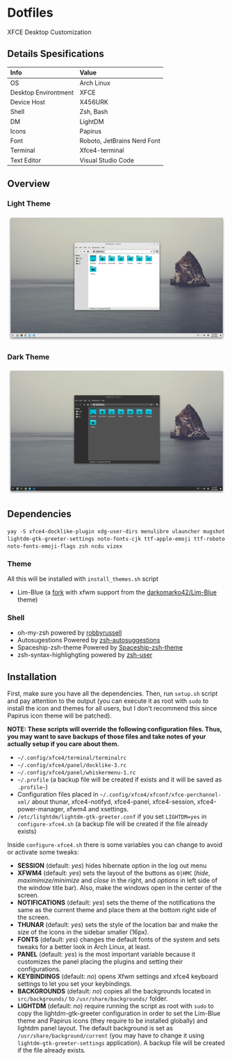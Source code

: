 

# Dotfiles

XFCE Desktop Customization

## Details Spesifications

| Info                 | Value                         |
| :------------------- | :---------------------------- |
| OS                   | Arch Linux                    |
| Desktop Environtment | XFCE                          |
| Device Host          | X456URK                       |
| Shell                | Zsh, Bash                     |
| DM                   | LightDM                       |
| Icons                | Papirus                       |
| Font                 | Roboto, JetBrains Nerd Font   |
| Terminal             | Xfce4-terminal                |
| Text Editor          | Visual Studio Code            |

## Overview

### Light Theme

![Light theme](screenshots/light.png)

### Dark Theme

![Dark theme](screenshots/dark.png)

## Dependencies

`yay -S xfce4-docklike-plugin xdg-user-dirs menulibre ulauncher mugshot lightdm-gtk-greeter-settings noto-fonts-cjk ttf-apple-emoji ttf-roboto noto-fonts-emoji-flags zsh ncdu vizex`

### Theme
All this will be installed with  `install_themes.sh` script
- Lim-Blue (a [fork](https://github.com/liconaj/Lim-Blue) with xfwm support from the [darkomarko42/Lim-Blue](https://github.com/darkomarko42/Lim-Blue) theme)

### Shell

- oh-my-zsh powered by [robbyrussell](https://github.com/robbyrussell/oh-my-zsh)
- Autosugestions Powered by [zsh-autosuggestions](https://github.com/zsh-users/zsh-autosuggestions)
- Spaceship-zsh-theme Powered by [Spaceship-zsh-theme](https://github.com/denysdovhan/spaceship-zsh-theme)
- zsh-syntax-highlighgting powered by [zsh-user](https://github.com/zsh-users/zsh-syntax-highlighting)

## Installation

First, make sure you have all the dependencies. Then, run `setup.sh` script and pay attention to the output (you can execute it as root with `sudo` to install the icon and themes for all users, but I don't recommend this since Papirus icon theme will be patched).

**NOTE: These scripts will override the following configuration files. Thus, you may want to save backups of those files and take notes of your actually setup if you care about them.**

- `~/.config/xfce4/terminal/terminalrc`
- `~/.config/xfce4/panel/docklike-3.rc`
- `~/.config/xfce4/panel/whiskermenu-1.rc`
- `~/.profile` (a backup file will be created if exists and it will be saved as `.profile~`)
- Configuration files placed in `~/.config/xfce4/xfconf/xfce-perchannel-xml/` about thunar, xfce4-notifyd, xfce4-panel, xfce4-session, xfce4-power-manager, xfwm4 and xsettings.
- `/etc/litghtdm/lightdm-gtk-greeter.conf`  if you set `LIGHTDM=yes` in `configure-xfce4.sh` (a backup file will be created if the file already exists)

Inside `configure-xfce4.sh` there is some variables you can change to avoid or activate some tweaks:

- **SESSION** (default: _yes_) hides hibernate option in the log out menu
- **XFWM4** (default: *yes*) sets the layout of the buttons as `O|HMC` (_hide_, _maximimize/minimize_ and _close_ in the right, and _options_ in left side of the window title bar). Also, make the windows open in the center of the screen.
- **NOTIFICATIONS** (default: *yes*) sets the theme of the notifications the same as the current theme and place them at the bottom right side of the screen.
- **THUNAR** (default: *yes*) sets the style of the location bar and make the size of the icons in the sidebar smaller (16px).
- **FONTS** (default: *yes*) changes the default fonts of the system and sets tweaks for a better look in Arch Linux, at least.
- **PANEL** (default: *yes*) is the most important variable because it customizes the panel placing the plugins and setting their configurations.
- **KEYBINDINGS** (default: *no*) opens Xfwm settings and xfce4 keyboard settings to let you set your keybindings.
- **BACKGROUNDS** (default: *no*) copies all the backgrounds located in `src/backgrounds/` to `/usr/share/backgrounds/` folder.
- **LIGHTDM** (default: *no*) require running the script as root with `sudo` to copy the lightdm-gtk-greeter configuration in order to set the Lim-Blue theme and Papirus icons (they require to be installed globally)  and lightdm panel layout. The default background is set as `/usr/share/background/current`  (you may have to change it using `lightdm-gtk-greeter-settings` application). A backup file will be created if the file already exists. 

